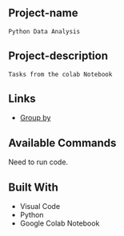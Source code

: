 ## Project-name
	Python Data Analysis

## Project-description
	Tasks from the colab Notebook

## Links
- [Group by](https://jamesrledoux.com/code/group-by-aggregate-pandas)


## Available Commands

Need to run code.


## Built With
- Visual Code
- Python
- Google Colab Notebook
